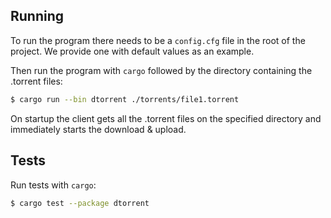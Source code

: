 ## Running

To run the program there needs to be a `config.cfg` file in the root of the project. We provide one with default values as an example.

Then run the program with `cargo` followed by the directory containing the .torrent files:

```bash
$ cargo run --bin dtorrent ./torrents/file1.torrent
```

On startup the client gets all the .torrent files on the specified directory and immediately starts the download & upload.

## Tests

Run tests with `cargo`:

```bash
$ cargo test --package dtorrent
```
